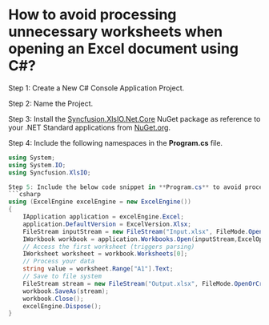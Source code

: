 # How to avoid processing unnecessary worksheets when opening an Excel document using C#?

Step 1: Create a New C# Console Application Project.

Step 2: Name the Project.

Step 3: Install the [Syncfusion.XlsIO.Net.Core](https://www.nuget.org/packages/Syncfusion.XlsIO.Net.Core) NuGet package as reference to your .NET Standard applications from [NuGet.org](https://www.nuget.org).

Step 4: Include the following namespaces in the **Program.cs** file.

```csharp
using System;
using System.IO;
using Syncfusion.XlsIO;

Step 5: Include the below code snippet in **Program.cs** to avoid processing unnecessary worksheets when opening an Excel document using C#?
```csharp
using (ExcelEngine excelEngine = new ExcelEngine())
{
    IApplication application = excelEngine.Excel;
    application.DefaultVersion = ExcelVersion.Xlsx;
    FileStream inputStream = new FileStream("Input.xlsx", FileMode.Open, FileAccess.Read);
    IWorkbook workbook = application.Workbooks.Open(inputStream,ExcelOpenType.Automatic, ExcelParseOptions.ParseWorksheetsOnDemand);
    // Access the first worksheet (triggers parsing)
    IWorksheet worksheet = workbook.Worksheets[0];
    // Process your data
    string value = worksheet.Range["A1"].Text;
    // Save to file system
    FileStream stream = new FileStream("Output.xlsx", FileMode.OpenOrCreate, FileAccess.ReadWrite);
    workbook.SaveAs(stream);
    workbook.Close();
    excelEngine.Dispose();
}
```

